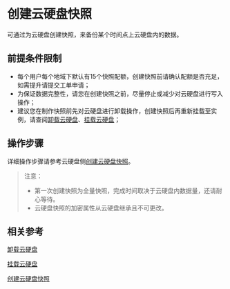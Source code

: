 # 创建云硬盘快照

可通过为云硬盘创建快照，来备份某个时间点上云硬盘内的数据。

## 前提条件限制

* 每个用户每个地域下默认有15个快照配额，创建快照前请确认配额是否充足，如需提升请提交工单申请；
* 为保证数据完整性，请您在创建快照之前，尽量停止或减少对云硬盘进行写入操作；
* 建议您在制作快照前先对云硬盘进行卸载操作，创建快照后再重新挂载至实例，请查阅[卸载云硬盘](Detach-Cloud-Disk.md)、[挂载云硬盘](Attach-Cloud-Disk.md)；

## 操作步骤
详细操作步骤请参考云硬盘侧[创建云硬盘快照](http://docs.jdcloud.com/cn/cloud-disk-service/create-clouddisk-snapshot)。
 	
>注意：
>* 第一次创建快照为全量快照，完成时间取决于云硬盘内数据量，还请耐心等待。
>* 云硬盘快照的加密属性从云硬盘继承且不可更改。
 	
 	
## 相关参考

[卸载云硬盘](Detach-Cloud-Disk.md)

[挂载云硬盘](Attach-Cloud-Disk.md)

[创建云硬盘快照](http://docs.jdcloud.com/cn/cloud-disk-service/create-clouddisk-snapshot)
